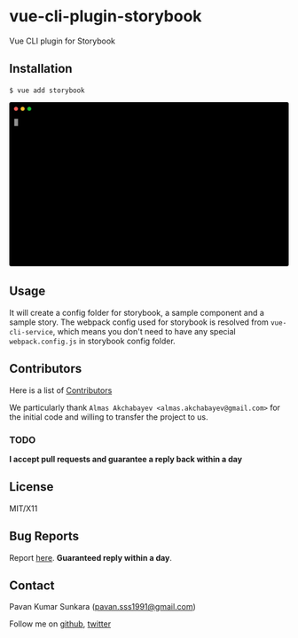 # vue-cli-plugin-storybook

Vue CLI plugin for Storybook

## Installation

```
$ vue add storybook
```

<p align=center><img src=screencast.svg width=600></p>

## Usage

It will create a config folder for storybook, a sample component and a sample story. The webpack config used for storybook is resolved from `vue-cli-service`, which means you don't need to have any special `webpack.config.js` in storybook config folder.

## Contributors
Here is a list of [Contributors](http://github.com/storybooks/vue-cli-plugin-storybook/contributors)

We particularly thank `Almas Akchabayev <almas.akchabayev@gmail.com>` for the initial code and willing to transfer the project to us.

### TODO

__I accept pull requests and guarantee a reply back within a day__

## License
MIT/X11

## Bug Reports
Report [here](http://github.com/storybooks/vue-cli-plugin-storybook/issues). __Guaranteed reply within a day__.

## Contact
Pavan Kumar Sunkara (pavan.sss1991@gmail.com)

Follow me on [github](https://github.com/users/follow?target=pksunkara), [twitter](http://twitter.com/pksunkara)
